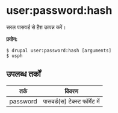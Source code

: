 # user:password:hash
सरल पासवर्ड से हैश उत्पन्न करें।

**प्रयोग:**
```
$ drupal user:password:hash [arguments]
$ usph  
```

## उपलब्ध तर्कों
तर्क | विवरण
---------|-------------
password | पासवर्ड(स) टेक्स्ट फॉर्मेट में
